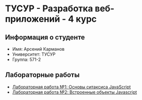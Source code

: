 # ТУСУР - Разработка веб-приложений - 4 курс

## Информация о студенте
- Имя: Арсений Карманов
- Университет: ТУСУР
- Группа: 571-2

## Лабораторные работы
- [Лабораторная работа №1: Основы ситаксиса JavaScript](/tusur-rvp-4/lab-1/)
- [Лабораторная работа №2: Встроенные объекты Javascript](/tusur-rvp-4/lab-2/)